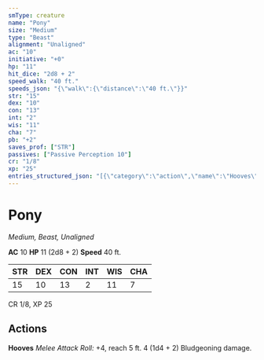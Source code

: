 ```yaml
---
smType: creature
name: "Pony"
size: "Medium"
type: "Beast"
alignment: "Unaligned"
ac: "10"
initiative: "+0"
hp: "11"
hit_dice: "2d8 + 2"
speed_walk: "40 ft."
speeds_json: "{\"walk\":{\"distance\":\"40 ft.\"}}"
str: "15"
dex: "10"
con: "13"
int: "2"
wis: "11"
cha: "7"
pb: "+2"
saves_prof: ["STR"]
passives: ["Passive Perception 10"]
cr: "1/8"
xp: "25"
entries_structured_json: "[{\"category\":\"action\",\"name\":\"Hooves\",\"text\":\"*Melee Attack Roll:* +4, reach 5 ft. 4 (1d4 + 2) Bludgeoning damage.\",\"kind\":\"Melee Attack Roll\",\"to_hit\":\"+4\",\"range\":\"5 ft\",\"damage\":\"4 (1d4 + 2) Bludgeoning\"}]"
---
```


# Pony
*Medium, Beast, Unaligned*

**AC** 10
**HP** 11 (2d8 + 2)
**Speed** 40 ft.

| STR | DEX | CON | INT | WIS | CHA |
| --- | --- | --- | --- | --- | --- |
| 15 | 10 | 13 | 2 | 11 | 7 |

CR 1/8, XP 25

## Actions

**Hooves**
*Melee Attack Roll:* +4, reach 5 ft. 4 (1d4 + 2) Bludgeoning damage.

